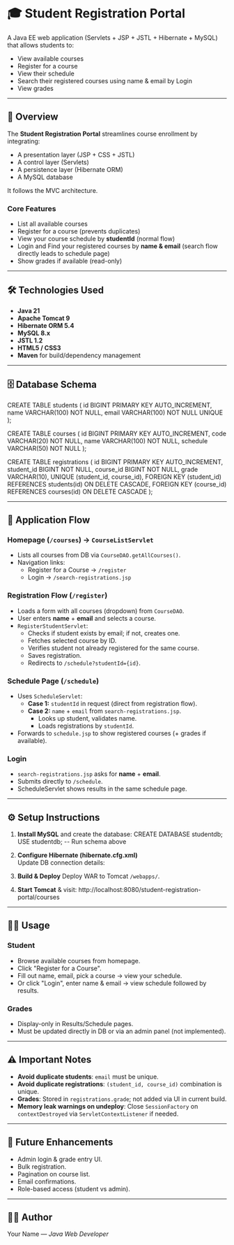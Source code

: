# 🎓 Student Registration Portal

A Java EE web application (Servlets + JSP + JSTL + Hibernate + MySQL) that allows students to:
- View available courses
- Register for a course
- View their schedule
- Search their registered courses using name & email by Login
- View grades 

---

## 📌 Overview

The **Student Registration Portal** streamlines course enrollment by integrating:
- A presentation layer (JSP + CSS + JSTL)
- A control layer (Servlets)
- A persistence layer (Hibernate ORM)
- A MySQL database

It follows the MVC architecture.

### Core Features
- List all available courses
- Register for a course (prevents duplicates)
- View your course schedule by **studentId** (normal flow)
- Login and Find your registered courses by **name & email** (search flow directly leads to schedule page)
- Show grades if available (read-only)

---

## 🛠 Technologies Used

- **Java 21**
- **Apache Tomcat 9**
- **Hibernate ORM 5.4**
- **MySQL 8.x**
- **JSTL 1.2**
- **HTML5 / CSS3**
- **Maven** for build/dependency management

---

## 🗄 Database Schema

CREATE TABLE students (
id BIGINT PRIMARY KEY AUTO_INCREMENT,
name VARCHAR(100) NOT NULL,
email VARCHAR(100) NOT NULL UNIQUE
);

CREATE TABLE courses (
id BIGINT PRIMARY KEY AUTO_INCREMENT,
code VARCHAR(20) NOT NULL,
name VARCHAR(100) NOT NULL,
schedule VARCHAR(50) NOT NULL
);

CREATE TABLE registrations (
id BIGINT PRIMARY KEY AUTO_INCREMENT,
student_id BIGINT NOT NULL,
course_id BIGINT NOT NULL,
grade VARCHAR(10),
UNIQUE (student_id, course_id),
FOREIGN KEY (student_id) REFERENCES students(id) ON DELETE CASCADE,
FOREIGN KEY (course_id) REFERENCES courses(id) ON DELETE CASCADE
);


---

## 🔄 Application Flow

### **Homepage (`/courses`) → `CourseListServlet`**
- Lists all courses from DB via `CourseDAO.getAllCourses()`.
- Navigation links:
  - Register for a Course → `/register`
  - Login → `/search-registrations.jsp`

### **Registration Flow (`/register`)**
- Loads a form with all courses (dropdown) from `CourseDAO`.
- User enters **name** + **email** and selects a course.
- `RegisterStudentServlet`:
  - Checks if student exists by email; if not, creates one.
  - Fetches selected course by ID.
  - Verifies student not already registered for the same course.
  - Saves registration.
  - Redirects to `/schedule?studentId={id}`.

### **Schedule Page (`/schedule`)**
- Uses `ScheduleServlet`:
  - **Case 1:** `studentId` in request (direct from registration flow).
  - **Case 2:** `name` + `email` from `search-registrations.jsp`.
    - Looks up student, validates name.
    - Loads registrations by `studentId`.
- Forwards to `schedule.jsp` to show registered courses (+ grades if available).

### **Login**
- `search-registrations.jsp` asks for **name** + **email**.
- Submits directly to `/schedule`.
- ScheduleServlet shows results in the same schedule page.

---

## ⚙ Setup Instructions

1. **Install MySQL** and create the database:
CREATE DATABASE studentdb;
USE studentdb;
-- Run schema above
   
2. **Configure Hibernate (hibernate.cfg.xml)**  
Update DB connection details:

3. **Build & Deploy**
Deploy WAR to Tomcat `/webapps/`.

4. **Start Tomcat** & visit:
http://localhost:8080/student-registration-portal/courses

---

## 👨‍🎓 Usage

### Student
- Browse available courses from homepage.
- Click "Register for a Course".
- Fill out name, email, pick a course → view your schedule.
- Or click "Login", enter name & email → view schedule followed by results.

### Grades
- Display-only in Results/Schedule pages.
- Must be updated directly in DB or via an admin panel (not implemented).

---

## ⚠ Important Notes

- **Avoid duplicate students**: `email` must be unique.
- **Avoid duplicate registrations**: `(student_id, course_id)` combination is unique.
- **Grades**: Stored in `registrations.grade`; not added via UI in current build.
- **Memory leak warnings on undeploy**: Close `SessionFactory` on `contextDestroyed` via `ServletContextListener` if needed.

---

## 🔮 Future Enhancements

- Admin login & grade entry UI.
- Bulk registration.
- Pagination on course list.
- Email confirmations.
- Role-based access (student vs admin).

---


## 👨‍💻 Author
Your Name — *Java Web Developer*

